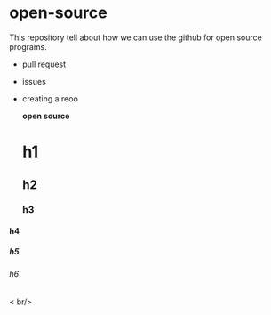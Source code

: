 # open-source
This repository tell about how we can use the github for open source programs. 

- pull request
- issues
- creating a reoo


  **open source**

  # h1

  ## h2

  ### h3


#### h4

##### h5

###### h6

< br/>

